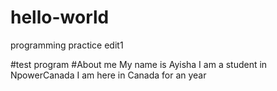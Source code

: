 # hello-world
programming practice
edit1

#test program
#About me
My name is Ayisha
I am a student in NpowerCanada 
I am here in Canada for an year
